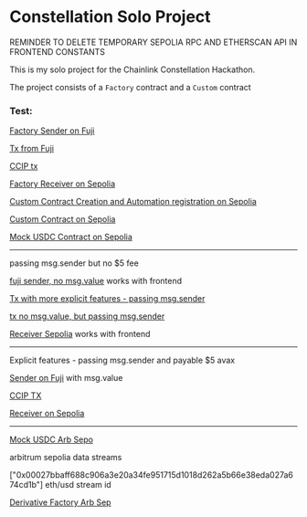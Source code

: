 # Constellation Solo Project

REMINDER TO DELETE TEMPORARY SEPOLIA RPC AND ETHERSCAN API IN FRONTEND CONSTANTS

This is my solo project for the Chainlink Constellation Hackathon.

The project consists of a `Factory` contract and a `Custom` contract

### Test:

[Factory Sender on Fuji](https://testnet.snowtrace.io/address/0xd2363623fa2a1864e445ece2a39237d80960f501#writeContract)

[Tx from Fuji](https://testnet.snowtrace.io/tx/0x8569066430f20efc6be5a6bc696e8b6c3c5fc493ae48c7263d4105f4e45c9320)

[CCIP tx](https://ccip.chain.link/msg/0xd5ceb27727862094dc34fe2ca6fe8e634ef3c83c078e515b5835522cacfb26b2)

[Factory Receiver on Sepolia](https://sepolia.etherscan.io/address/0x64000c2561305650367849f6d628def5947e91da)

[Custom Contract Creation and Automation registration on Sepolia](https://sepolia.etherscan.io/tx/0xc39caa91fb81956fcacd205ba942e91bcd7bf5e1e78b34dcab1b8c5af04c1a74)

[Custom Contract on Sepolia](https://sepolia.etherscan.io/address/0x51494844a5a5b9416e0f640f70e995063bb0ca42)

[Mock USDC Contract on Sepolia](https://sepolia.etherscan.io/address/0x679dc61439ee95b27ac931a4e8b0943f25ad0f54#writeContract)

---

passing msg.sender but no $5 fee

[fuji sender, no msg.value](https://testnet.snowtrace.io/address/0x98be1c31fb80d1760604775fa6027025e436ad70#writeContract) works with frontend

[Tx with more explicit features - passing msg.sender](https://ccip.chain.link/msg/0xa294064a151edd136816f2cabb1bac5c81394bff3c6cbc50b75f8604666b9ec4)

[tx no msg.value, but passing msg.sender](https://ccip.chain.link/msg/0x0999c8565913b5d8f4d9c639e1a776fe8fa23973958d51466867d922988afc9b)

[Receiver Sepolia](https://sepolia.etherscan.io/address/0xa76f758e860053b100184eca3faacf37e6ea4f48#code) works with frontend

---

Explicit features - passing msg.sender and payable $5 avax

[Sender on Fuji](https://testnet.snowtrace.io/address/0xd486a0e908582b25707df2adc0a350e77d6c9f9b#writeContract) with msg.value

[CCIP TX](https://ccip.chain.link/msg/0x96d44c16f1f95fdcb93f0e6f8b250cb73bf0dc345be3da5d690615f532587478)

[Receiver on Sepolia](https://sepolia.etherscan.io/address/0xd1cf09fe17359b730cd5a1fcf52e36b4ed5b4a29)

---

[Mock USDC Arb Sepo](https://sepolia.arbiscan.io/address/0xbd3f8ec76e5829a4a35ce369a19c7b53bcb14d98#writeContract)

arbitrum sepolia data streams

["0x00027bbaff688c906a3e20a34fe951715d1018d262a5b66e38eda027a674cd1b"] eth/usd stream id

[Derivative Factory Arb Sep](https://sepolia.arbiscan.io/address/0x403a021e8eeb066cc7ffc1a9ab0be4ee8f703880#internaltx)
